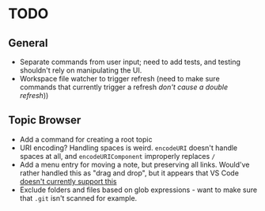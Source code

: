 # TODO

## General
- Separate commands from user input; need to add tests, and testing shouldn't rely on manipulating the UI.
- Workspace file watcher to trigger refresh (need to make sure commands that currently trigger a refresh *don't cause a double refresh*))

## Topic Browser
- Add a command for creating a root topic
- URI encoding? Handling spaces is weird. `encodeURI` doesn't handle spaces at all, and `encodeURIComponent` improperly replaces `/`
- Add a menu entry for moving a note, but preserving all links. Would've rather handled this as "drag and drop",
  but it appears that VS Code [doesn't currently support this](https://github.com/Microsoft/vscode/issues/32592)
- Exclude folders and files based on glob expressions - want to make sure that `.git` isn't scanned for example.